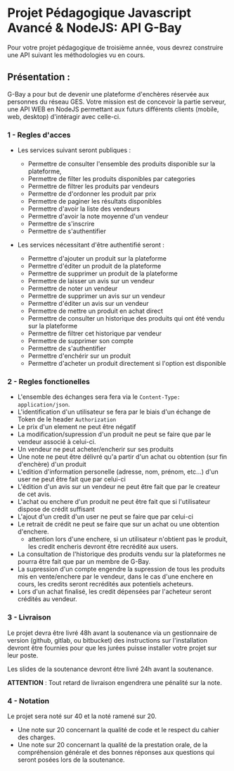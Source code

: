 # Projet Pédagogique Javascript Avancé & NodeJS: API G-Bay

Pour votre projet pédagogique de troisième année, vous devrez construire une API suivant les méthodologies vu en cours.

## Présentation : 

G-Bay a pour but de devenir une plateforme d'enchères réservée aux personnes du réseau GES. Votre mission est de concevoir la partie serveur, une API WEB en NodeJS permettant aux futurs différents clients (mobile, web, desktop) d'intéragir avec celle-ci.

 
### 1 - Regles d'acces
- Les services suivant seront publiques : 
     - Permettre de consulter l'ensemble des produits disponible sur la plateforme,
     - Permettre de filter les produits disponibles par categories
     - Permettre de filtrer les produits par vendeurs
     - Permettre de d'ordonner les produit par prix 
     - Permettre de paginer les résultats disponibles
     - Permettre d'avoir la liste des vendeurs
     - Permettre d'avoir la note moyenne d'un vendeur
     - Permettre de s'inscrire
     - Permettre de s'authentifier
    
- Les services nécessitant d'être authentifié seront :
     - Permettre d'ajouter un produit sur la plateforme
     - Permettre d'éditer un produit de la plateforme
     - Permettre de supprimer un produit de la plateforme
     - Permettre de laisser un avis sur un vendeur
     - Permettre de noter un vendeur
     - Permettre de supprimer un avis sur un vendeur
     - Permettre d'éditer un avis sur un vendeur
     - Permettre de mettre un produit en achat direct
     - Permettre de consulter un historique des produits qui ont été vendu sur la plateforme
     - Permettre de filtrer cet historique par vendeur
     - Permettre de supprimer son compte
     - Permettre de s'authentifier
     - Permettre d'enchérir sur un produit
     - Permettre d'acheter un produit directement si l'option est disponible
    
    


### 2 - Regles fonctionelles
- L'ensemble des échanges sera fera via le `Content-Type: application/json`.
- L'identification d'un utilisateur se fera par le biais d'un échange de Token de le header `Authorization`
- Le prix d'un element ne peut être négatif
- La modification/supression d'un produit ne peut se faire que par le vendeur associé à celui-ci.
- Un vendeur ne peut acheter/encherir sur ses produits
- Une note ne peut être délivré qu'a partir d'un achat ou obtention (sur fin d'enchère) d'un produit
- L'edition d'information personelle (adresse, nom, prénom, etc...) d'un user ne peut être fait que par celui-ci
- L'édition d'un avis sur un vendeur ne peut être fait que par le createur de cet avis.
- L'achat ou enchere d'un produit ne peut être fait que si l'utilisateur dispose de crédit suffisant
- L'ajout d'un credit d'un user ne peut se faire que par celui-ci
- Le retrait de crédit ne peut se faire que sur un achat ou une obtention d'enchere.
    - attention lors d'une enchere, si un utilisateur n'obtient pas le produit, les credit encheris devront être recrédité aux users.
- La consultation de l'historique des produits vendu sur la plateformes ne pourra être fait que par un membre de G-Bay.
- La supression d'un compte engendre la supression de tous les produits mis en vente/enchere par le vendeur, dans le cas d'une enchere en cours, les credits seront recrédités aux potentiels acheteurs.
- Lors d'un achat finalisé, les credit dépensées par l'acheteur seront crédités au vendeur.

### 3 - Livraison
Le projet devra être livré 48h avant la soutenance via un gestionnaire de version (github, gitlab, ou bitbucket) des instructions sur l'installation devront être fournies pour que les jurées puisse installer votre projet sur leur poste.

Les slides de la soutenance devront être livré 24h avant la soutenance.

**ATTENTION** : Tout retard de livraison engendrera une pénalité sur la note.


### 4 - Notation 
Le projet sera noté sur 40 et la noté ramené sur 20.

 - Une note sur 20 concernant la qualité de code et le respect du cahier des charges.
 - Une note sur 20 concernant la qualité de la prestation orale, de la compréhension générale et des bonnes réponses aux questions qui seront posées lors de la soutenance.


